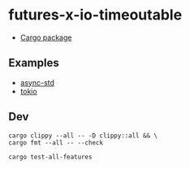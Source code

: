 # futures-x-io-timeoutable

* [Cargo package](https://crates.io/crates/futures-x-io-timeoutable)

## Examples

* [async-std](demos/async-std/src/main.rs)
* [tokio](demos/tokio/src/main.rs)

## Dev

```
cargo clippy --all -- -D clippy::all && \
cargo fmt --all -- --check
```

```
cargo test-all-features
```
